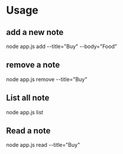 # Usage

## add a new note

node app.js add --title="Buy" --body="Food"

## remove a note

node app.js remove --title="Buy"

## List all note

node app.js list

## Read a note

node app.js read --title="Buy"
